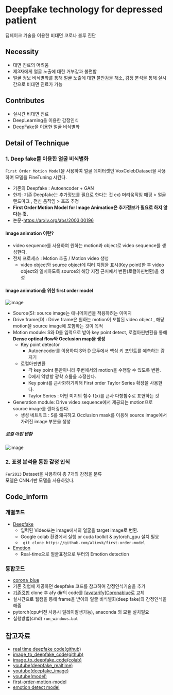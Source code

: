 # Deepfake technology for depressed patient  
딥페이크 기술을 이용한 비대면 코로나 블루 진단

## Necessity
- 대면 진료의 어려움
- 제3자에게 얼굴 노출에 대한 거부감과 불편함
- 얼굴 정보 비식별화를 통해 얼굴 노출에 대한 불안감을 해소, 감정 분석을 통해 실시간으로 비대면 진료가 가능 

## Contributes
- 실시간 비대면 진료
- DeepLearning을 이용한 감정인식
- DeepFake을 이용한 얼굴 비식별화

## Detail of Technique
### 1. Deep fake를 이용한 얼굴 비식별화
 ```First Order Motion Model```을 사용하여 얼굴 데이터셋인 VoxCelebDataset을 사용하여 모델을 FineTuning 시킨다.
- 기존의 Deepfake : Autoencoder + GAN
- 한계: 기존 Deepfake는 추가정보를 필요로 한다는 것 ex) 머리움직임 매핑 > 얼굴 랜드마크 , 전신 움직임 > 포즈 추정
- **First Order Motion Model for Image Animation은 추가정보가 필요로 하지 않다는 것.**
 - 논문-https://arxiv.org/abs/2003.00196 
#### Image animation 이란?
- video sequence를 사용하여 원하는 motion과 object로 video sequence를 생성한다. 
- 전체 프로세스 : Motion 추출 / Motion video 생성
  - video object와 source object에 여러 지점을 표시(Key point)한 후 video object와 일치하도록 source의 해당 지점 근처에서 변환(로컬아핀변환)을 생성

#### Image animation을 위한 first order model
![image](https://user-images.githubusercontent.com/70633080/147919500-6ab1af0c-5392-4160-baba-2aaf4e44ff3b.png)
- Source(S): source image는 애니메이션을 적용하려는 이미지
- Drive frame(D) : Drive frame은 원하는 motion이 포함된 video object , 해당 motion을 source image에 포함하는 것이 목적
- Motion module: S와 D를 입력으로 받아 key point detect, 로컬아핀변환을 통해 **Dense optical flow와 Occlusion map을 생성**
   - Key point detector 
        - Autoencoder를 이용하여 S와 D 모두에서 핵심 키 포인트를 예측하는 감지기 
   - 로컬아핀변환
        - 각 key point 뿐만아니라 주변에서의 motion을 수행할 수 있도록 변환. 
        - D에서 역방향 광학 흐름을 추정한다. 
        - Key point를 근사화하기위해 First order Taylor Series 확장을 사용한다.
        - Taylor Series : 어떤 미지의 함수 f(x)를 근사 다항함수로 표현하는 것 
- Generation module: Drive video sequence에서 제공되는 motion으로 source image를 렌더링한다. 
    - 생성 네트워크 : S를 왜곡하고 Occlusion mask를 이용해 source image에서 가려진 image 부분을 생성

##### 로컬 아핀 변환
![image](https://user-images.githubusercontent.com/70633080/147630848-2486179c-d174-4dac-b75f-d32d6120e9a0.png)

   
### 2. 표정 분석을 통한 감정 인식
```Fer2013``` Dataset을 사용하여 총 7개의 감정을 분류    
모델은 CNN기반 모델을 사용하였다.

## Code_inform
### 개별코드
- [Deepfake](https://github.com/ShrimpSnack/DeepFake_project/blob/main/code/Deepfake_face.ipynb)
  - 입력된 Video또는 image에서의 얼굴을 target image로 변환.
  - Google colab 환경에서 실행 or cuda toolkit & pytorch_gpu 설치 필요
  - ``` git clone https://github.com/alievk/first-order-model```
- [Emotion](https://github.com/ShrimpSnack/DeepFake_project/blob/main/code/Emotion.ipynb)
  - Real-time으로 얼굴표정으로 부터의 Emotion detection
### 통합코드
- [corona_blue](https://github.com/sugyeong-yu/DeepFake_project/tree/main/code/%5Bavatarify%5DCoronablue)
 - 기존 깃헙에 제공하던 deepfake 코드를 참고하여 감정인식기술을 추가
 - [기존깃헙](https://github.com/sugyeong-yu/avatarify-python) clone 후 afy dir의 code를 [[avatarify]Coronablue](https://github.com/sugyeong-yu/DeepFake_project/tree/main/code/%5Bavatarify%5DCoronablue)로 교체
 - 실시간으로 웹캠을 통해 frame을 받아와 얼굴 비식별화(deep fake)와 감정인식을 해줌
 - pytorch(cpu버전 사용시 딜레이발생가능), anaconda 외 모듈 설치필요
- 실행방법(cmd) ``` run_windows.bat ```

## 참고자료
- [real time deepfake code(github)](https://github.com/sugyeong-yu/avatarify-python)
- [image_to_deepfake_code(github)](https://github.com/alievk/first-order-model)
- [image_to_deepfake_code(colab)](https://colab.research.google.com/drive/1EwBV9XAmiXRFQ5WDa-k-sE4ZKRvDQU4j?usp=sharing)
- [youtube(deepfake_realtime)](https://www.youtube.com/watch?v=ItA_24srjyI&t=598s)
- [youtube(deepfake_image)](https://www.youtube.com/watch?v=sKDPunhmzkk)
- [youtube(model)](https://youtu.be/u-0cQ-grXBQ)
- [first-order-motion-model](https://rubikscode.net/2020/05/25/create-deepfakes-in-5-minutes-with-first-order-model-method/)
- [emotion detect model](https://github.com/petercunha/Emotion)
